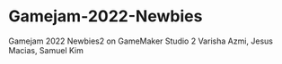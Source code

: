 # Gamejam-2022-Newbies
Gamejam 2022 Newbies2 on GameMaker Studio 2
Varisha Azmi, Jesus Macias, Samuel Kim
